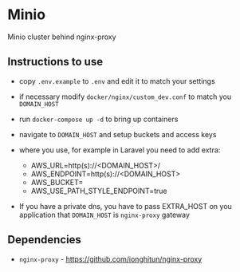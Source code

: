 # Minio

Minio cluster behind nginx-proxy

## Instructions to use

- copy `.env.example` to `.env` and edit it to match your settings
- if necessary modify `docker/nginx/custom_dev.conf` to match you `DOMAIN_HOST`
- run `docker-compose up -d` to bring up containers
- navigate to `DOMAIN_HOST` and setup buckets and access keys
- where you use, for example in Laravel you need to add extra:

    - AWS_URL=http(s)://<DOMAIN_HOST>/<bucket>
    - AWS_ENDPOINT=http(s)://<DOMAIN_HOST>
    - AWS_BUCKET=<bucket>
    - AWS_USE_PATH_STYLE_ENDPOINT=true

- If you have a private dns, you have to pass EXTRA_HOST on you application that `DOMAIN_HOST` is `nginx-proxy` gateway

## Dependencies

- `nginx-proxy` - https://github.com/ionghitun/nginx-proxy
